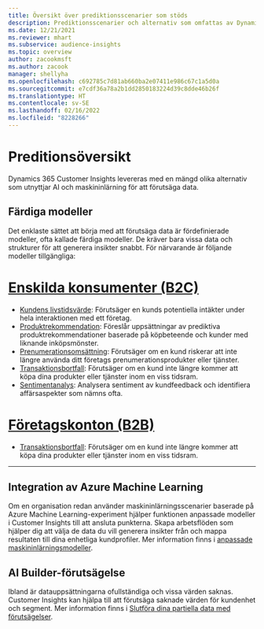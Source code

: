 ```yaml
---
title: Översikt över prediktionsscenarier som stöds
description: Prediktionsscenarier och alternativ som omfattas av Dynamics 365 Customer Insights-programmet.
ms.date: 12/21/2021
ms.reviewer: mhart
ms.subservice: audience-insights
ms.topic: overview
author: zacookmsft
ms.author: zacook
manager: shellyha
ms.openlocfilehash: c692785c7d81ab660ba2e07411e986c67c1a5d0a
ms.sourcegitcommit: e7cdf36a78a2b1dd2850183224d39c8dde46b26f
ms.translationtype: HT
ms.contentlocale: sv-SE
ms.lasthandoff: 02/16/2022
ms.locfileid: "8228266"
---
```

# <a name="predictions-overview"></a>Preditionsöversikt

Dynamics 365 Customer Insights levereras med en mängd olika alternativ som utnyttjar AI och maskininlärning för att förutsäga data. 

## <a name="out-of-box-models"></a>Färdiga modeller

Det enklaste sättet att börja med att förutsäga data är fördefinierade modeller, ofta kallade färdiga modeller. De kräver bara vissa data och strukturer för att generera insikter snabbt. För närvarande är följande modeller tillgängliga: 

# <a name="individual-consumers-b-to-c"></a>[Enskilda konsumenter (B2C)](#tab/b2c)

- [Kundens livstidsvärde](predict-customer-lifetime-value.md): Förutsäger en kunds potentiella intäkter under hela interaktionen med ett företag.
- [Produktrekommendation](predict-product-recommendation.md): Föreslår uppsättningar av prediktiva produktrekommendationer baserade på köpbeteende och kunder med liknande inköpsmönster.
- [Prenumerationsomsättning](predict-subscription-churn.md): Förutsäger om en kund riskerar att inte längre använda ditt företags prenumerationsprodukter eller tjänster.
- [Transaktionsbortfall](predict-transactional-churn.md): Förutsäger om en kund inte längre kommer att köpa dina produkter eller tjänster inom en viss tidsram.
- [Sentimentanalys](sentiment-analysis.md): Analysera sentiment av kundfeedback och identifiera affärsaspekter som nämns ofta.

# <a name="business-accounts-b-to-b"></a>[Företagskonton (B2B)](#tab/b2b)

- [Transaktionsbortfall](predict-transactional-churn.md): Förutsäger om en kund inte längre kommer att köpa dina produkter eller tjänster inom en viss tidsram.

---


## <a name="azure-machine-learning-integration"></a>Integration av Azure Machine Learning

Om en organisation redan använder maskininlärningsscenarier baserade på Azure Machine Learning-experiment hjälper funktionen anpassade modeller i Customer Insights till att ansluta punkterna. Skapa arbetsflöden som hjälper dig att välja de data du vill generera insikter från och mappa resultaten till dina enhetliga kundprofiler. Mer information finns i [anpassade maskininlärningsmodeller](custom-models.md).

## <a name="ai-builder-prediction"></a>AI Builder-förutsägelse

Ibland är datauppsättningarna ofullständiga och vissa värden saknas. Customer Insights kan hjälpa till att förutsäga saknade värden för kundenhet och segment. Mer information finns i [Slutföra dina partiella data med förutsägelser](predictions.md).
